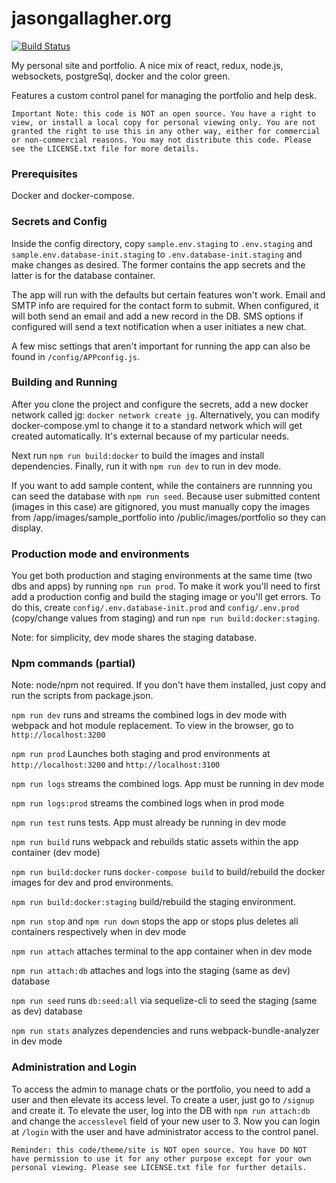 # jasongallagher.org

[![Build Status](https://gitlab.com/unleashit/jasongallagher.org/badges/master/pipeline.svg)](https://gitlab.com/unleashit/jasongallagher.org/commits/master) 

My personal site and portfolio. A nice mix of react, redux, node.js, websockets, postgreSql, docker and the color green.

Features a custom control panel for managing the portfolio and help desk.

`Important Note: this code is NOT an open source. You have a right to view, or install a local copy for personal viewing only. You are not granted the right to use this in any other way, either for commercial or non-commercial reasons. You may not distribute this code. Please see the LICENSE.txt file for more details.`

### Prerequisites
Docker and docker-compose.

### Secrets and Config
Inside the config directory, copy `sample.env.staging` to `.env.staging` and `sample.env.database-init.staging` to `.env.database-init.staging` and make changes as desired. The former contains the app secrets and the latter is for the database container. 

The app will run with the defaults but certain features won't work. Email and SMTP info are required for the contact form to submit. When configured, it will both send an email and add a new record in the DB. SMS options if configured will send a text notification when a user initiates a new chat.

A few misc settings that aren't important for running the app can also be found in `/config/APPconfig.js`.

### Building and Running

After you clone the project and configure the secrets, add a new docker network called jg: `docker network create jg`. Alternatively, you can modify docker-compose.yml to change it to a standard network which will get created automatically. It's external because of my particular needs.

Next run `npm run build:docker` to build the images and install dependencies. Finally, run it with `npm run dev` to run in dev mode.

If you want to add sample content, while the containers are runnning you can seed the database with `npm run seed`. Because user submitted content (images in this case) are gitignored, you must manually copy the images from /app/images/sample_portfolio into /public/images/portfolio so they can display.

### Production mode and environments

You get both production and staging environments at the same time (two dbs and apps) by running `npm run prod`. To make it work you'll need to first add a production config and build the staging image or you'll get errors. To do this, create `config/.env.database-init.prod` and `config/.env.prod` (copy/change values from staging) and run `npm run build:docker:staging`.  

Note: for simplicity, dev mode shares the staging database.

### Npm commands (partial)

Note: node/npm not required. If you don't have them installed, just copy and run the scripts from package.json.

`npm run dev` runs and streams the combined logs in dev mode with webpack and hot module replacement. To view in the browser, go to `http://localhost:3200`

`npm run prod` Launches both staging and prod environments at `http://localhost:3200` and `http://localhost:3100`

`npm run logs` streams the combined logs. App must be running in dev mode

`npm run logs:prod` streams the combined logs when in prod mode

`npm run test` runs tests. App must already be running in dev mode

`npm run build` runs webpack and rebuilds static assets within the app container (dev mode)

`npm run build:docker` runs `docker-compose build` to build/rebuild the docker images for dev and prod environments.

`npm run build:docker:staging` build/rebuild the staging environment.

`npm run stop` and `npm run down` stops the app or stops plus deletes all containers respectively when in dev mode

`npm run attach` attaches terminal to the app container when in dev mode

`npm run attach:db` attaches and logs into the staging (same as dev) database

`npm run seed` runs `db:seed:all` via sequelize-cli to seed the staging (same as dev) database

`npm run stats` analyzes dependencies and runs webpack-bundle-analyzer in dev mode

### Administration and Login
To access the admin to manage chats or the portfolio, you need to add a user and then elevate its access level. To create a user, just go to `/signup` and create it. To elevate the user, log into the DB with `npm run attach:db` and change the `accesslevel` field of your new user to 3. Now you can login at `/login` with the user and have administrator access to the control panel.


`Reminder: this code/theme/site is NOT open source. You have DO NOT have permission to use it for any other purpose except for your own personal viewing. Please see LICENSE.txt file for further details.`

